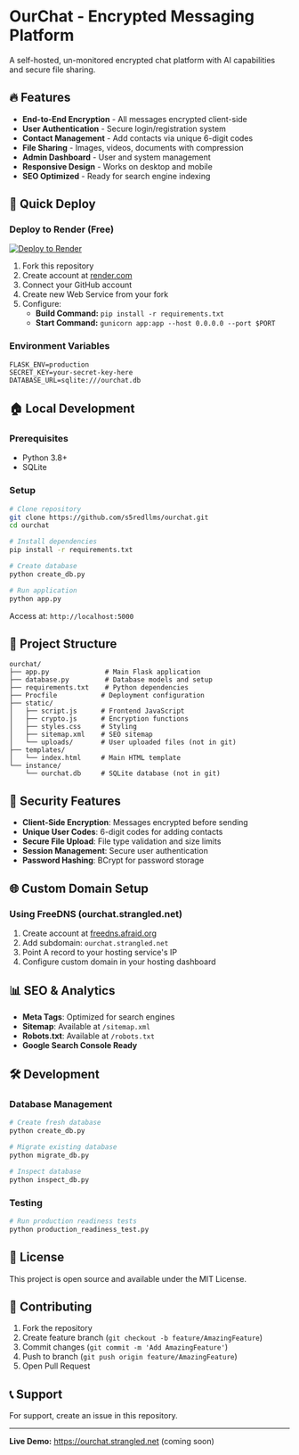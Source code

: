 # OurChat - Encrypted Messaging Platform

A self-hosted, un-monitored encrypted chat platform with AI capabilities and secure file sharing.

## 🔥 Features

- **End-to-End Encryption** - All messages encrypted client-side
- **User Authentication** - Secure login/registration system
- **Contact Management** - Add contacts via unique 6-digit codes
- **File Sharing** - Images, videos, documents with compression
- **Admin Dashboard** - User and system management
- **Responsive Design** - Works on desktop and mobile
- **SEO Optimized** - Ready for search engine indexing

## 🚀 Quick Deploy

### Deploy to Render (Free)
[![Deploy to Render](https://render.com/images/deploy-to-render-button.svg)](https://render.com)

1. Fork this repository
2. Create account at [render.com](https://render.com)
3. Connect your GitHub account
4. Create new Web Service from your fork
5. Configure:
   - **Build Command:** `pip install -r requirements.txt`
   - **Start Command:** `gunicorn app:app --host 0.0.0.0 --port $PORT`

### Environment Variables
```
FLASK_ENV=production
SECRET_KEY=your-secret-key-here
DATABASE_URL=sqlite:///ourchat.db
```

## 🏠 Local Development

### Prerequisites
- Python 3.8+
- SQLite

### Setup
```bash
# Clone repository
git clone https://github.com/s5redllms/ourchat.git
cd ourchat

# Install dependencies
pip install -r requirements.txt

# Create database
python create_db.py

# Run application
python app.py
```

Access at: `http://localhost:5000`

## 📁 Project Structure

```
ourchat/
├── app.py              # Main Flask application
├── database.py         # Database models and setup
├── requirements.txt    # Python dependencies
├── Procfile           # Deployment configuration
├── static/
│   ├── script.js      # Frontend JavaScript
│   ├── crypto.js      # Encryption functions
│   ├── styles.css     # Styling
│   ├── sitemap.xml    # SEO sitemap
│   └── uploads/       # User uploaded files (not in git)
├── templates/
│   └── index.html     # Main HTML template
└── instance/
    └── ourchat.db     # SQLite database (not in git)
```

## 🔐 Security Features

- **Client-Side Encryption**: Messages encrypted before sending
- **Unique User Codes**: 6-digit codes for adding contacts
- **Secure File Upload**: File type validation and size limits
- **Session Management**: Secure user authentication
- **Password Hashing**: BCrypt for password storage

## 🌐 Custom Domain Setup

### Using FreeDNS (ourchat.strangled.net)
1. Create account at [freedns.afraid.org](https://freedns.afraid.org)
2. Add subdomain: `ourchat.strangled.net`
3. Point A record to your hosting service's IP
4. Configure custom domain in your hosting dashboard

## 📊 SEO & Analytics

- **Meta Tags**: Optimized for search engines
- **Sitemap**: Available at `/sitemap.xml`
- **Robots.txt**: Available at `/robots.txt`
- **Google Search Console Ready**

## 🛠️ Development

### Database Management
```bash
# Create fresh database
python create_db.py

# Migrate existing database
python migrate_db.py

# Inspect database
python inspect_db.py
```

### Testing
```bash
# Run production readiness tests
python production_readiness_test.py
```

## 📄 License

This project is open source and available under the MIT License.

## 🤝 Contributing

1. Fork the repository
2. Create feature branch (`git checkout -b feature/AmazingFeature`)
3. Commit changes (`git commit -m 'Add AmazingFeature'`)
4. Push to branch (`git push origin feature/AmazingFeature`)
5. Open Pull Request

## 📞 Support

For support, create an issue in this repository.

---

**Live Demo:** https://ourchat.strangled.net (coming soon)
